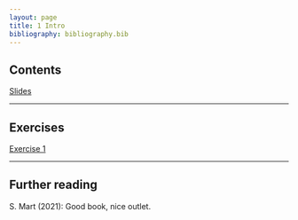 ```yaml
---
layout: page
title: 1 Intro
bibliography: bibliography.bib
---
```


## Contents

[Slides](slides/test.pdf)

***

## Exercises

[Exercise 1](https://colab.research.google.com/drive/1DWOyuhCFEke5ewwprmarsYzSmK7W4pTy?usp=sharing)

***

## Further reading

S. Mart (2021): Good book, nice outlet.
